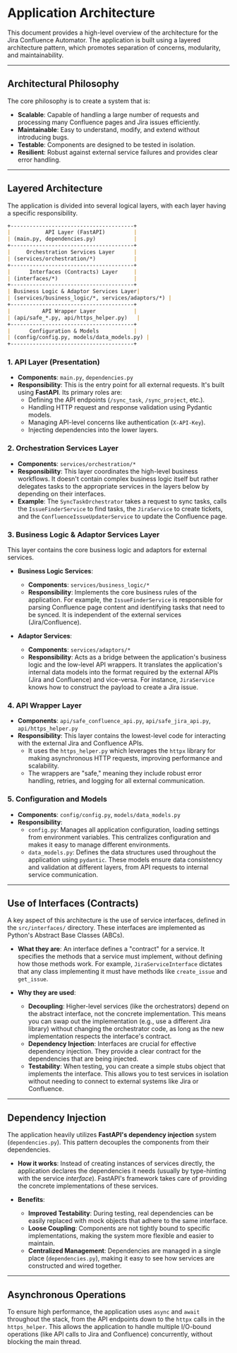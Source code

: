 # Application Architecture

This document provides a high-level overview of the architecture for the Jira Confluence Automator. The application is built using a layered architecture pattern, which promotes separation of concerns, modularity, and maintainability.

---

## Architectural Philosophy

The core philosophy is to create a system that is:

- **Scalable**: Capable of handling a large number of requests and processing many Confluence pages and Jira issues efficiently.
- **Maintainable**: Easy to understand, modify, and extend without introducing bugs.
- **Testable**: Components are designed to be tested in isolation.
- **Resilient**: Robust against external service failures and provides clear error handling.

---

## Layered Architecture

The application is divided into several logical layers, with each layer having a specific responsibility.

```markdown
+---------------------------------------+
|           API Layer (FastAPI)         |
| (main.py, dependencies.py)            |
+---------------------------------------+
|     Orchestration Services Layer      |
| (services/orchestration/*)            |
+---------------------------------------+
|      Interfaces (Contracts) Layer     |
| (interfaces/*)                        |
+---------------------------------------+
| Business Logic & Adaptor Services Layer|
| (services/business_logic/*, services/adaptors/*) |
+---------------------------------------+
|          API Wrapper Layer            |
| (api/safe_*.py, api/https_helper.py)   |
+---------------------------------------+
|      Configuration & Models           |
| (config/config.py, models/data_models.py) |
+---------------------------------------+
```

### 1. API Layer (Presentation)

- **Components**: `main.py`, `dependencies.py`
- **Responsibility**: This is the entry point for all external requests. It's built using **FastAPI**. Its primary roles are:
  - Defining the API endpoints (`/sync_task`, `/sync_project`, etc.).
  - Handling HTTP request and response validation using Pydantic models.
  - Managing API-level concerns like authentication (`X-API-Key`).
  - Injecting dependencies into the lower layers.

### 2. Orchestration Services Layer

- **Components**: `services/orchestration/*`
- **Responsibility**: This layer coordinates the high-level business workflows. It doesn't contain complex business logic itself but rather delegates tasks to the appropriate services in the layers below by depending on their interfaces.
- **Example**: The `SyncTaskOrchestrator` takes a request to sync tasks, calls the `IssueFinderService` to find tasks, the `JiraService` to create tickets, and the `ConfluenceIssueUpdaterService` to update the Confluence page.

### 3. Business Logic & Adaptor Services Layer

This layer contains the core business logic and adaptors for external services.

- **Business Logic Services**:
  - **Components**: `services/business_logic/*`
  - **Responsibility**: Implements the core business rules of the application. For example, the `IssueFinderService` is responsible for parsing Confluence page content and identifying tasks that need to be synced. It is independent of the external services (Jira/Confluence).

- **Adaptor Services**:
  - **Components**: `services/adaptors/*`
  - **Responsibility**: Acts as a bridge between the application's business logic and the low-level API wrappers. It translates the application's internal data models into the format required by the external APIs (Jira and Confluence) and vice-versa. For instance, `JiraService` knows how to construct the payload to create a Jira issue.

### 4. API Wrapper Layer

- **Components**: `api/safe_confluence_api.py`, `api/safe_jira_api.py`, `api/https_helper.py`
- **Responsibility**: This layer contains the lowest-level code for interacting with the external Jira and Confluence APIs.
  - It uses the `https_helper.py` which leverages the `httpx` library for making asynchronous HTTP requests, improving performance and scalability.
  - The wrappers are "safe," meaning they include robust error handling, retries, and logging for all external communication.

### 5. Configuration and Models

- **Components**: `config/config.py`, `models/data_models.py`
- **Responsibility**:
  - `config.py`: Manages all application configuration, loading settings from environment variables. This centralizes configuration and makes it easy to manage different environments.
  - `data_models.py`: Defines the data structures used throughout the application using `pydantic`. These models ensure data consistency and validation at different layers, from API requests to internal service communication.

---

## Use of Interfaces (Contracts)

A key aspect of this architecture is the use of service interfaces, defined in the `src/interfaces/` directory. These interfaces are implemented as Python's Abstract Base Classes (ABCs).

- **What they are**: An interface defines a "contract" for a service. It specifies the methods that a service must implement, without defining how those methods work. For example, `JiraServiceInterface` dictates that any class implementing it must have methods like `create_issue` and `get_issue`.

- **Why they are used**:
  - **Decoupling**: Higher-level services (like the orchestrators) depend on the abstract interface, not the concrete implementation. This means you can swap out the implementation (e.g., use a different Jira library) without changing the orchestrator code, as long as the new implementation respects the interface's contract.
  - **Dependency Injection**: Interfaces are crucial for effective dependency injection. They provide a clear contract for the dependencies that are being injected.
  - **Testability**: When testing, you can create a simple stubs object that implements the interface. This allows you to test services in isolation without needing to connect to external systems like Jira or Confluence.

---

## Dependency Injection

The application heavily utilizes **FastAPI's dependency injection** system (`dependencies.py`). This pattern decouples the components from their dependencies.

- **How it works**: Instead of creating instances of services directly, the application declares the dependencies it needs (usually by type-hinting with the service *interface*). FastAPI's framework takes care of providing the concrete implementations of these services.

- **Benefits**:
  - **Improved Testability**: During testing, real dependencies can be easily replaced with mock objects that adhere to the same interface.
  - **Loose Coupling**: Components are not tightly bound to specific implementations, making the system more flexible and easier to maintain.
  - **Centralized Management**: Dependencies are managed in a single place (`dependencies.py`), making it easy to see how services are constructed and wired together.

---

## Asynchronous Operations

To ensure high performance, the application uses `async` and `await` throughout the stack, from the API endpoints down to the `httpx` calls in the `https_helper`. This allows the application to handle multiple I/O-bound operations (like API calls to Jira and Confluence) concurrently, without blocking the main thread.
